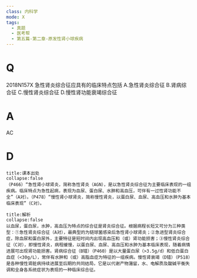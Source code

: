 ```yaml
---
class: 内科学
mode: X
tags:
  - 真题
  - 医考帮
  - 第五篇-第二章-原发性肾小球疾病
---
```


# Q
2018N157X 急性肾炎综合征应具有的临床特点包括
A.急性肾炎综合征
B.肾病综合征
C.慢性肾炎综合征
D.慢性肾功能衰竭综合征

# A
AC
# D
```ad-note
title:课本出处
collapse:false
（P466）“急性肾小球肾炎，简称急性肾炎（AGN），是以急性肾炎综合征为主要临床表现的一组疾病。临床特点为急性起病，表现为血尿、蛋白尿、水肿和高血压，可伴有一过性肾功能不全”（A对）。（P478）“慢性肾小球肾炎，简称慢性肾炎，以蛋白尿、血尿、高血压和水肿为基本临床表现”（C对）。
```

```ad-summary
title:解析
collapse:false
以血尿，蛋白尿，水肿，高血压为特点的综合征是肾炎综合征。根据病程长短又可分为三种类型：①急性肾炎综合征（A对），最典型的为链球菌感染后急性肾小球肾炎；②急进型肾炎综合症，除血尿和蛋白尿外，主要特征是短时间内出现高血压和（或）肾功能损害；③慢性肾炎综合征（C对），即慢性肾炎，病程缓慢，以蛋白尿、血尿、高血压和水肿为基本临床表现，随着病情进展可出现肾功能损害。肾病综合征（B错）（P460）是以大量蛋白尿（>3.5g/d）和低白蛋白血症（<30g/L），常伴有水肿和（或）高脂血症为特征的一组疾病。慢性肾衰竭（D错）（P518）是各种慢性肾脏病持续进展至后期的共同结局，它是以代谢产物潴留，水、电解质及酸碱平衡失调和全身各系统症状为表现的一种临床综合征。
```

